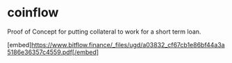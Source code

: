 # coinflow
Proof of Concept for putting collateral to work for a short term loan.

[embed]https://www.bitflow.finance/_files/ugd/a03832_cf67cb1e86bf44a3a5186e36357c4559.pdf[/embed]
<!-- 
Example:
>> ::set_tx_sender ST1SJ3DTE5DN7X54YDH5D64R3BCB6A2AG2ZQ8YPD5
>> (contract-call? 'ST1PQHQKV0RJXZFY1DGX8MNSNYVE3VGZJSRTPGZGM.coinflow-usda-xbtc signal-interest u1000000 u145)


>> ::set_tx_sender ST2CY5V39NHDPWSXMW9QDT3HC3GD6Q6XX4CFRK9AG
>> ::get_assets_maps

>> (contract-call? 'ST1PQHQKV0RJXZFY1DGX8MNSNYVE3VGZJSRTPGZGM.coinflow-usda-xbtc lock-up-LP-collateral 'ST1SJ3DTE5DN7X54YDH5D64R3BCB6A2AG2ZQ8YPD5 u288 u1000000)

>> ::set_tx_sender ST1SJ3DTE5DN7X54YDH5D64R3BCB6A2AG2ZQ8YPD5
>> (contract-call? 'ST1PQHQKV0RJXZFY1DGX8MNSNYVE3VGZJSRTPGZGM.coinflow-usda-xbtc send-collateral-to-LP u40 'ST2CY5V39NHDPWSXMW9QDT3HC3GD6Q6XX4CFRK9AG none) -->
